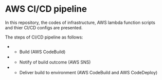 # AWS CI/CD pipeline

In this repository, the codes of infrastructure, AWS lambda function scripts and thier CI/CD configs are presented.

The steps of CI/CD pipeline as follows:

 - * Build (AWS CodeBuild)
 - * Notify of build outcome (AWS SNS) 
 - * Deliver build to environment (AWS CodeBuild and AWS CodeDeploy)
